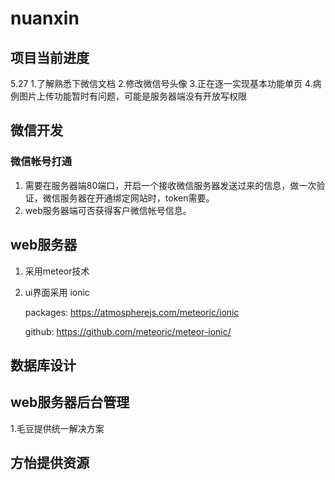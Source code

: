 # nuanxin

## 项目当前进度
5.27    1.了解熟悉下微信文档
        2.修改微信号头像
        3.正在逐一实现基本功能单页
        4.病例图片上传功能暂时有问题，可能是服务器端没有开放写权限

## 微信开发

### 微信帐号打通

1. 需要在服务器端80端口，开启一个接收微信服务器发送过来的信息，做一次验证，微信服务器在开通绑定网站时，token需要。
2. web服务器端可否获得客户微信帐号信息。

## web服务器

1. 采用meteor技术

2. ui界面采用 ionic

    packages: https://atmospherejs.com/meteoric/ionic

    github: https://github.com/meteoric/meteor-ionic/

## 数据库设计

## web服务器后台管理

1.毛豆提供统一解决方案

## 方怡提供资源

